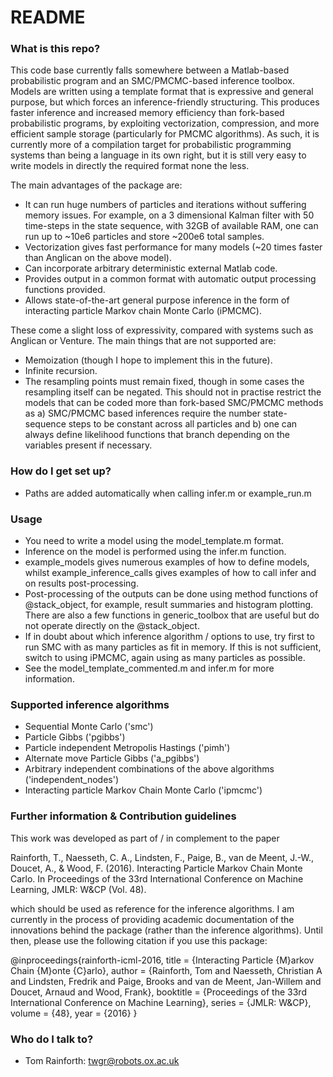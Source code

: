 # README #

### What is this repo? ###

This code base currently falls somewhere between a Matlab-based probabilistic program and an SMC/PMCMC-based inference toolbox.  Models are written using a template format that is expressive and general purpose, but which forces an inference-friendly structuring.  This produces faster inference and increased memory efficiency than fork-based probabilistic programs, by exploiting vectorization, compression, and more efficient sample storage (particularly for PMCMC algorithms).  As such, it is currently more of a compilation target for probabilistic programming systems than being a language in its own right, but it is still very easy to write models in directly the required format none the less. 

The main advantages of the package are:

* It can run huge numbers of particles and iterations without suffering memory issues.  For example, on a 3 dimensional Kalman filter with 50 time-steps in the state sequence, with 32GB of available RAM, one can run up to ~10e6 particles and store ~200e6 total samples.
* Vectorization gives fast performance for many models (~20 times faster than Anglican on the above model).
* Can incorporate arbitrary deterministic external Matlab code.
* Provides output in a common format with automatic output processing functions provided.
* Allows state-of-the-art general purpose inference in the form of interacting particle Markov chain Monte Carlo (iPMCMC).

These come a slight loss of expressivity, compared with systems such as Anglican or Venture.  The main things that are not supported are:

* Memoization (though I hope to implement this in the future).
* Infinite recursion.
* The resampling points must remain fixed, though in some cases the resampling itself can be negated.  This should not in practise restrict the models that can be coded more than fork-based SMC/PMCMC methods as a) SMC/PMCMC based inferences require the number state-sequence steps to be constant across all particles and b) one can always define likelihood functions that branch depending on the variables present if necessary.

### How do I get set up? ###

* Paths are added automatically when calling infer.m or example_run.m

### Usage ###

* You need to write a model using the model_template.m format.
* Inference on the model is performed using the infer.m function.
* example_models gives numerous examples of how to define models, whilst example_inference_calls gives examples of how to call infer and on results post-processing.
* Post-processing of the outputs can be done using method functions of @stack_object, for example, result summaries and histogram plotting.  There are also a few functions in generic_toolbox that are useful but do not operate directly on the @stack_object.
* If in doubt about which inference algorithm / options to use, try first to run SMC with as many particles as fit in memory.  If this is not sufficient, switch to using iPMCMC, again using as many particles as possible.
* See the model_template_commented.m and infer.m for more information.

### Supported inference algorithms ###

* Sequential Monte Carlo ('smc')
* Particle Gibbs ('pgibbs')
* Particle independent Metropolis Hastings ('pimh')
* Alternate move Particle Gibbs ('a_pgibbs')
* Arbitrary independent combinations of the above algorithms  ('independent_nodes')
* Interacting particle Markov Chain Monte Carlo ('ipmcmc')

### Further information & Contribution guidelines ###

This work was developed as part of / in complement to the paper 

Rainforth, T., Naesseth, C. A., Lindsten, F., Paige, B., van de Meent, J.-W., Doucet, A., & Wood, F. (2016). Interacting Particle Markov Chain Monte Carlo. In Proceedings of the 33rd International Conference on Machine Learning, JMLR: W&CP (Vol. 48).

which should be used as reference for the inference algorithms.  I am currently in the process of providing academic documentation of the innovations behind the package (rather than the inference algorithms).  Until then, please use the following citation if you use this package:

@inproceedings{rainforth-icml-2016,
  title = {Interacting Particle {M}arkov Chain {M}onte {C}arlo},
  author = {Rainforth, Tom and Naesseth, Christian A and Lindsten, Fredrik and Paige, Brooks and van de Meent, Jan-Willem and Doucet, Arnaud and Wood, Frank},
  booktitle = {Proceedings of the 33rd International Conference on Machine Learning},
  series = {JMLR: W\&CP},
  volume = {48},
  year = {2016}
}
 
### Who do I talk to? ###

* Tom Rainforth: twgr@robots.ox.ac.uk